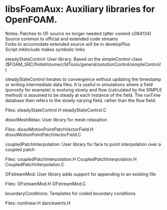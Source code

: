 # libsFoamAux: Auxiliary libraries for OpenFOAM.

Notes:  Patches to OF source no longer needed (after commit c084134)  
        Source common to official and extended code streams  
        Forks to accomodate extended source will be in developPlus  
        Script mkInclude makes symbolic links  
        

steadyStateControl: User library. Based on the simpleControl class
($FOAM_SRC/finiteVolume/cfdTools/general/solutionControl/simpleControl/)

steadyStateControl iterates to convergence without updating the timestamp or writing intermediate data files. It is useful in simulations where a field (porosity for example) is evolving slowly and flow (calculated by the SIMPLE method) is assumed to be steady at each instance of the field. The runTime database then refers to the slowly varying field, rather than the flow field.

Files: steadyStateControl.H
       steadyStateControl.C

dissolMeshRelax: User library for mesh relaxation

Files: dissolMotionPointPatchVectorField.H
       dissolMotionPointPatchVectorField.C

coupledPatchInterpolation: User library for face to point interpolation
over a coupled patch

Files: coupledPatchInterpolation.H
       CoupledPatchInterpolation.H
       CoupledPatchInterpolation.C

OFstreamMod: User library adds support for appending to an existing file

Files: OFstreamMod.H
       OFstreamMod.C

boundaryConditions: Templates for coded boundary conditions

Files: nonlinear.H
       danckwerts.H


